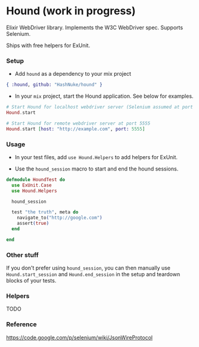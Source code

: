 # Hound (work in progress)

Elixir WebDriver library. Implements the W3C WebDriver spec. Supports Selenium.

Ships with free helpers for ExUnit.

### Setup

* Add `hound` as a dependency to your mix project

```elixir
{ :hound, github: "HashNuke/hound" }
```

* In your `mix` project, start the Hound application. See below for examples.

```elixir
# Start Hound for localhost webdriver server (Selenium assumed at port 4444)
Hound.start

# Start Hound for remote webdriver server at port 5555
Hound.start [host: "http://example.com", port: 5555]
```

### Usage

* In your test files, add `use Hound.Helpers` to add helpers for ExUnit.

* Use the `hound_session` macro to start and end the hound sessions.

```elixir
defmodule HoundTest do
  use ExUnit.Case
  use Hound.Helpers

  hound_session

  test "the truth", meta do
    navigate_to("http://google.com")
    assert(true)
  end

end
```

### Other stuff

If you don't prefer using `hound_session`, you can then manually use `Hound.start_session` and `Hound.end_session` in the setup and teardown blocks of your tests.

### Helpers

TODO


### Reference

https://code.google.com/p/selenium/wiki/JsonWireProtocol
